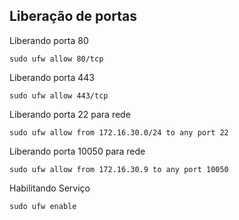 ## Liberação de portas

Liberando porta 80
```
sudo ufw allow 80/tcp
```
Liberando porta 443
```
sudo ufw allow 443/tcp
```
Liberando porta 22 para rede
```
sudo ufw allow from 172.16.30.0/24 to any port 22
```
Liberando porta 10050 para rede
```
sudo ufw allow from 172.16.30.9 to any port 10050
```
Habilitando Serviço
```
sudo ufw enable
```
